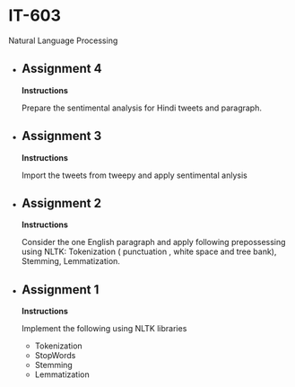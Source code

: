 # IT-603
Natural Language Processing


* ## Assignment 4 

   **Instructions**

   Prepare the sentimental analysis for Hindi tweets and paragraph.

* ## Assignment 3 

   **Instructions**    
   
   Import the tweets from tweepy and apply sentimental anlysis  
   
* ## Assignment 2  

   **Instructions**  
   
   Consider the one English paragraph and apply following prepossessing using NLTK: Tokenization ( punctuation , white space and tree bank), Stemming, Lemmatization.
* ## Assignment 1  

  **Instructions**  
  
  Implement the following using NLTK libraries
  
  * Tokenization
  * StopWords
  * Stemming
  * Lemmatization
